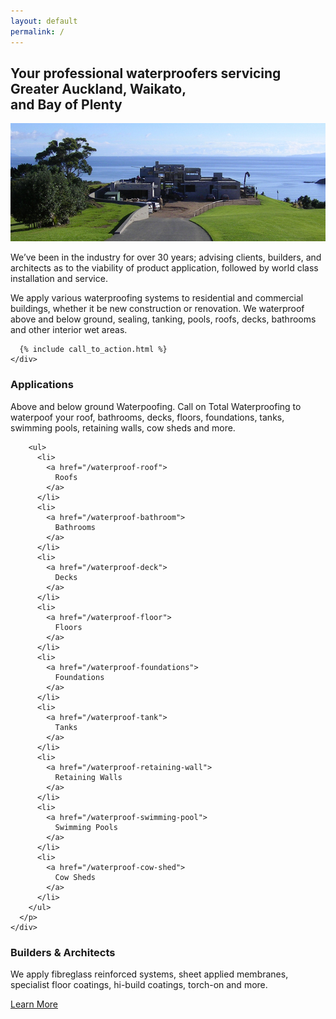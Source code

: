 ```yaml
---
layout: default
permalink: /
---
```

<div class="index">
  <section>
    <div class="text-block">
      <h2 class="banner">Your professional waterproofers servicing<br />Greater Auckland, Waikato, <br class="visible-xs" />and Bay of Plenty</h2>
      <p>
        <img src="images/bg.jpg" />
      </p>
      <p>
        We’ve been in the industry for over 30 years; advising clients, builders, and architects as to the viability of product application, followed by world class installation and service.
      </p>
      <p>
        We apply various waterproofing systems to residential and commercial buildings, whether it be new construction or renovation. We waterproof above and below ground, sealing, tanking, pools, roofs, decks, bathrooms and other interior wet areas.
      </p>

      {% include call_to_action.html %}
    </div>
  </section>

  <section class="blue-dark-bg">
    <div class="text-block">
      <h3>Applications</h3>
      <p>
        Above and below ground Waterpoofing. Call on Total Waterproofing to waterpoof your roof, bathrooms, decks, floors, foundations, tanks, swimming pools, retaining walls, cow sheds and more.

        <ul>
          <li>
            <a href="/waterproof-roof">
              Roofs
            </a>
          </li>
          <li>
            <a href="/waterproof-bathroom">
              Bathrooms
            </a>
          </li>
          <li>
            <a href="/waterproof-deck">
              Decks
            </a>
          </li>
          <li>
            <a href="/waterproof-floor">
              Floors
            </a>
          </li>
          <li>
            <a href="/waterproof-foundations">
              Foundations
            </a>
          </li>
          <li>
            <a href="/waterproof-tank">
              Tanks
            </a>
          </li>
          <li>
            <a href="/waterproof-retaining-wall">
              Retaining Walls
            </a>
          </li>
          <li>
            <a href="/waterproof-swimming-pool">
              Swimming Pools
            </a>
          </li>
          <li>
            <a href="/waterproof-cow-shed">
              Cow Sheds
            </a>
          </li>
        </ul>
      </p>
    </div>
  </section>

  <section class="blue-light-bg">
    <div class="text-block">
      <h3>Builders & Architects</h3>
      <p>We apply fibreglass reinforced systems, sheet applied membranes, specialist floor coatings, hi-build coatings, torch-on and more.</p>
      <div class="text-center">
        <a class="btn btn-default" href="applications.html">Learn More</a>
      </div>
    </div>
  </section>
</div>
